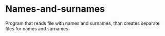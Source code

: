 # Names-and-surnames
Program that reads file with names and surnames, than creates separate files for names and surnames
